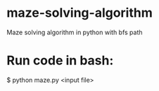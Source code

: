 # maze-solving-algorithm
Maze solving algorithm in python with bfs path

# Run code in bash:
$ python maze.py \<input file> <output file>

